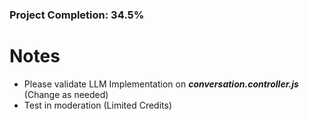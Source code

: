 ### Project Completion: 34.5%

# Notes

- Please validate LLM Implementation on **_conversation.controller.js_** (Change as needed)
- Test in moderation (Limited Credits)
